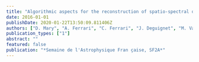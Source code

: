 ```yaml
---
title: "Algorithmic aspects for the reconstruction of spatio-spectral data cubes in the perspective of the SKA"
date: 2016-01-01
publishDate: 2020-01-22T13:50:09.811406Z
authors: ["D. Mary", "A. Ferrari", "C. Ferrari", "J. Deguignet", "M. Vannier"]
publication_types: ["1"]
abstract: ""
featured: false
publication: "*Semaine de l'Astrophysique Fran ̧caise, SF2A*"
---
```


